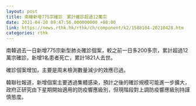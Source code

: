 ```yaml
---
layout: post
title: 南韓新增775宗確診　累計確診超過12萬宗
date: 2021-04-28 09:47:56.000000000 +08:00
link: https://news.rthk.hk/rthk/ch/component/k2/1588104-20210428.htm
categories: rthk
---
```


南韓過去一日新增775宗新型肺炎確診個案，較之前一日多200多宗，累計超過12萬宗確診，新增1名患者死亡，累計1821人去世。

確診個案增加，主要是周末檢測數量減少的效應已過。

韓聯社報道，新增個案主要透過集體感染，預計之後的確診規模可能進一步擴大，政府正研究由下星期開始適用的防疫響應級別，但現階段對上調防疫響應級別持謹慎態度。
